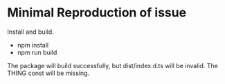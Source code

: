 # Minimal Reproduction of issue

Install and build.

* npm install
* npm run build

The package will build successfully, but dist/index.d.ts will be invalid. The THING const will be missing.